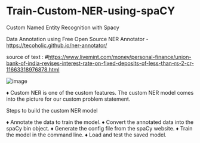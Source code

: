 # Train-Custom-NER-using-spaCY

Custom Named Entity Recognition with Spacy

Data Annotation using Free Open Source NER Annotator - https://tecoholic.github.io/ner-annotator/

source of text : #https://www.livemint.com/money/personal-finance/union-bank-of-india-revises-interest-rate-on-fixed-deposits-of-less-than-rs-2-cr-11663318976878.html

![image](https://user-images.githubusercontent.com/90173983/190911166-bc3f893f-6b20-4ab6-828d-68edad7a0a03.png)

♦  Custom NER is one of the custom features. The custom NER model comes into the picture for our custom problem statement.

Steps to build the custom NER model

♦  Annotate the data to train the model.
♦  Convert the annotated data into the spaCy bin object.
♦  Generate the config file from the spaCy website.
♦  Train the model in the command line.
♦  Load and test the saved model.

